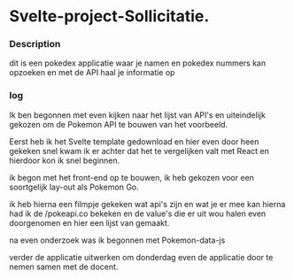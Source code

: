 # Svelte-project-Sollicitatie.

### Description

dit is een pokedex applicatie waar je namen en pokedex nummers kan opzoeken en met de API haal je informatie op

### log
 
Ik ben begonnen met even kijken naar het lijst van API's en uiteindelijk gekozen om de Pokemon API te bouwen van het voorbeeld.

Eerst heb ik het Svelte template gedownload en hier even door heen gekeken snel kwam ik er achter dat het te vergelijken valt met React en hierdoor kon ik snel beginnen.

ik begon met het front-end op te bouwen, ik heb gekozen voor een soortgelijk lay-out als Pokemon Go.

ik heb hierna een filmpje gekeken wat api's zijn en wat je er mee kan hierna had ik de /pokeapi.co bekeken en de value's die er uit wou halen even doorgenomen en hier een lijst van gemaakt.

na even onderzoek was ik begonnen met Pokemon-data-js

verder de applicatie uitwerken om donderdag even de applicatie door te nemen samen met de docent.
